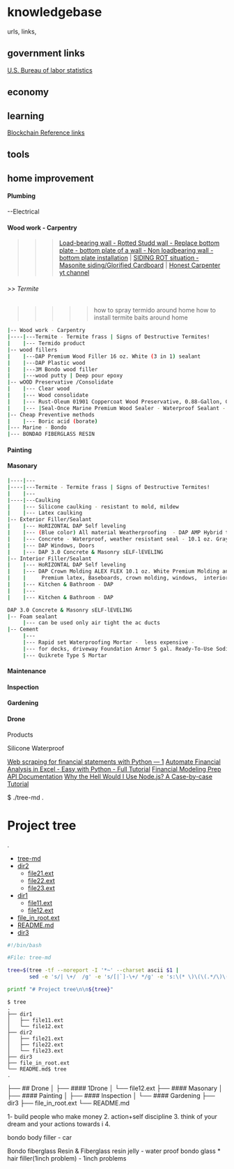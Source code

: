 # knowledgebase
urls, links, 

## government links

[U.S. Bureau of labor statistics](https://www.bls.gov/web/metro/laummtrk.htm)

## economy

## learning
[Blockchain Reference links](https://github.com/BlockchainDeveloper009/knowledgebase/blob/devbr/blockchain_reference_links)
## tools

## home improvement

#### Plumbing
   --Electrical

#### Wood work - Carpentry
>>> [Load-bearing wall - Rotted Studd wall - Replace bottom plate - bottom plate of a wall - Non loadbearing wall - bottom plate installation]() |
>>> [SIDING ROT situation - Masonite siding/Glorified Cardboard]() |
>>> [Honest Carpenter yt channel](https://www.youtube.com/watch?v=ZvuEPVcLZcA)

###### >> Termite
>>>>> how to spray termido around home
>>>>> how to install termite baits around home


```bash
|-- Wood work - Carpentry
|----|---Termite - Termite frass | Signs of Destructive Termites!
|    |--- Termido product
|-- wood fillers
|    |---DAP Premium Wood Filler 16 oz. White (3 in 1) sealant
|    |---DAP Plastic wood
|    |---3M Bondo wood filler
|    |---wood putty | Deep pour epoxy
|-- wOOD Preservative /Consolidate
|    |--- Clear wood
|    |--- Wood consolidate
|    |--- Rust-Oleum 01901 Coppercoat Wood Preservative, 0.88-Gallon, Green
|    |--- |Seal-Once Marine Premium Wood Sealer - Waterproof Sealant - Wood Stain and Sealer in One - 1 Gallon & Clear
|-- Cheap Preventive methods
|    |--- Boric acid (borate)
|--- Marine - Bondo
|--- BONDAO FIBERGLASS RESIN 
```

#### Painting
#### Masonary

```bash
|----|---
|----|---Termite - Termite frass | Signs of Destructive Termites!
|    |---
|----|---Caulking
|    |--- Silicone caulking - resistant to mold, mildew
|    |--- Latex caulking
|-- Exterior Filler/Sealant
|    |--- HoRIZONTAL DAP Self leveling
|    |--- (Blue color) All material Weatherproofing  - DAP AMP Hybrid technology Advanced Modified 9 oz. White Polymer All Weather Window, Door and Siding Sealant (12-Pack)
|    |--- Concrete - Waterproof, weather resistant seal - 10.1 oz. Gray Concrete and Mortar Filler and Latex Sealant https://www.homedepot.com/p/DAP-10-1-oz-Gray-Concrete-and-Mortar-Filler-and-Latex-Sealant-18096/204167828
|    |--- DAP Windows, Doors 
|    |--- DAP 3.0 Concrete & Masonry sELF-lEVELING 
|-- Interior Filler/Sealant
|    |--- HoRIZONTAL DAP Self leveling
|    |--- DAP Crown Molding ALEX FLEX 10.1 oz. White Premium Molding and Trim Sealant - Crack Proof (Glass, Alumunium, Vinyl, Most plastics, Drywall, Fiber cement, PVC rimboard, Brick, Mortar stone,
|    |     Premium latex, Baseboards, crown molding, windows,  interior sealant with adhesion to wood, INTERIOR doors, MDF, PVC)
|    |--- Kitchen & Bathroom - DAP 
|    |---
|    |--- Kitchen & Bathroom - DAP 

DAP 3.0 Concrete & Masonry sELF-lEVELING 
|-- Foam sealant
     |--- can be used only air tight the ac ducts
|-- Cement
     |--- 
     |--- Rapid set Waterproofing Mortar -  less expensive - 
     |--- for decks, driveway Foundation Armor 5 gal. Ready-To-Use Sodium Silicate Concrete Sealer, Densifier and Hardener
     |--- Quikrete Type S Mortar
```

#### Maintenance
#### Inspection
####  Gardening
#### Drone
Products 

Silicone Waterproof

[Web scraping for financial statements with Python — 1](https://towardsdatascience.com/web-scraping-for-accounting-analysis-using-python-part-1-b5fc016a1c9a)
[Automate Financial Analysis in Excel - Easy with Python - Full Tutorial](https://www.youtube.com/watch?v=TaF8aPahj1g)
[Financial Modeling Prep API Documentation](https://site.financialmodelingprep.com/developer/docs/)
[Why the Hell Would I Use Node.js? A Case-by-case Tutorial](https://www.toptal.com/javascript/why-the-hell-would-i-use-node-js)





$ ./tree-md .
# Project tree

.
 * [tree-md](./tree-md)
 * [dir2](./dir2)
   * [file21.ext](./dir2/file21.ext)
   * [file22.ext](./dir2/file22.ext)
   * [file23.ext](./dir2/file23.ext)
 * [dir1](./dir1)
   * [file11.ext](./dir1/file11.ext)
   * [file12.ext](./dir1/file12.ext)
 * [file_in_root.ext](./file_in_root.ext)
 * [README.md](./README.md)
 * [dir3](./dir3)

```bash
#!/bin/bash

#File: tree-md

tree=$(tree -tf --noreport -I '*~' --charset ascii $1 |
       sed -e 's/| \+/  /g' -e 's/[|`]-\+/ */g' -e 's:\(* \)\(\(.*/\)\([^/]\+\)\):\1[\4](\2):g')

printf "# Project tree\n\n${tree}"
```

```
$ tree
.
├── dir1
│   ├── file11.ext
│   └── file12.ext
├── dir2
│   ├── file21.ext
│   ├── file22.ext
│   └── file23.ext
├── dir3
├── file_in_root.ext
└── README.md$ tree
.

```
├── ## Drone
│   ├── #### 1Drone
│   └── file12.ext
├── ####  Masonary
│   ├── #### Painting
│   ├── #### Inspection
│   └── ####  Gardening
├── dir3
├── file_in_root.ext
└── README.md

1- build people who make money
2. action+self discipline
3. think of your dream and your actions towards i
4. 

bondo body filler - car

Bondo fiberglass Resin & Fiberglass resin jelly - water proof
bondo glass * hair filler(1inch problem) - 1inch problems



